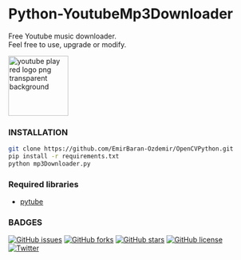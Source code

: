 # Python-YoutubeMp3Downloader
Free Youtube music downloader.  
Feel free to use, upgrade or modify.  

<a href="https://www.freepnglogos.com/pics/youtube-logo-png" title="Image from freepnglogos.com"><img src="https://www.freepnglogos.com/uploads/youtube-play-red-logo-png-transparent-background-6.png" width="120" alt="youtube play red logo png transparent background" /></a>

### INSTALLATION
```sh
git clone https://github.com/EmirBaran-Ozdemir/OpenCVPython.git
pip install -r requirements.txt
python mp3Downloader.py
```
### Required libraries
- [pytube]

### BADGES
[![GitHub issues](https://img.shields.io/github/issues/EmirBaran-Ozdemir/Python-YoutubeMp3Downloader?style=plastic)](https://github.com/EmirBaran-Ozdemir/Python-YoutubeMp3Downloader/issues) [![GitHub forks](https://img.shields.io/github/forks/EmirBaran-Ozdemir/Python-YoutubeMp3Downloader?style=plastic)](https://github.com/EmirBaran-Ozdemir/Python-YoutubeMp3Downloader/network) [![GitHub stars](https://img.shields.io/github/stars/EmirBaran-Ozdemir/Python-YoutubeMp3Downloader?style=plastic)](https://github.com/EmirBaran-Ozdemir/Python-YoutubeMp3Downloader/stargazers) [![GitHub license](https://img.shields.io/github/license/EmirBaran-Ozdemir/Python-YoutubeMp3Downloader?color=succes&style=plastic)](https://github.com/EmirBaran-Ozdemir/Python-YoutubeMp3Downloader/blob/main/LICENSE)  
[![Twitter](https://img.shields.io/twitter/url?label=Personal-Twitter&style=social&url=https%3A%2F%2Ftwitter.com%2FWileLord)](https://twitter.com/intent/tweet?text=Wow:&url=https%3A%2F%2Fgithub.com%2FEmirBaran-Ozdemir%2FOpenCVPython)

[pytube]:<https://pypi.org/project/pytube/>